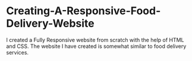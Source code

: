 # Creating-A-Responsive-Food-Delivery-Website
I created a Fully Responsive website from scratch with the help of HTML and CSS. The website I have created is somewhat similar to food delivery services.
